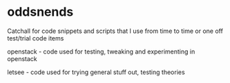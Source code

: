 # oddsnends
Catchall for code snippets and scripts that I use from time to time or one off test/trial code items

openstack - code used for testing, tweaking and experimenting in
	    openstack


letsee - code used for trying general stuff out, testing theories
